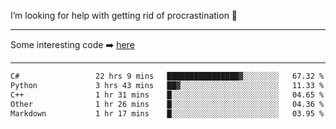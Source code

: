 I’m looking for help with getting rid of procrastination 🤔

-----

Some interesting code :arrow_right: [here](https://github.com/zhen8838/playground)

-----

<!--START_SECTION:waka-->

```txt
C#                 22 hrs 9 mins   ████████████████▓░░░░░░░░   67.32 %
Python             3 hrs 43 mins   ██▓░░░░░░░░░░░░░░░░░░░░░░   11.33 %
C++                1 hr 31 mins    █░░░░░░░░░░░░░░░░░░░░░░░░   04.65 %
Other              1 hr 26 mins    █░░░░░░░░░░░░░░░░░░░░░░░░   04.36 %
Markdown           1 hr 17 mins    █░░░░░░░░░░░░░░░░░░░░░░░░   03.95 %
```

<!--END_SECTION:waka-->

<!--
**zhen8838/zhen8838** is a ✨ _special_ ✨ repository because its `README.md` (this file) appears on your GitHub profile.

Here are some ideas to get you started:

- 🔭 I’m currently working on ...
- 🌱 I’m currently learning ...
- 👯 I’m looking to collaborate on ...
 ...
- 💬 Ask me about ...
- 📫 How to reach me: ...
- 😄 Pronouns: ...
- ⚡ Fun fact: ...
-->
